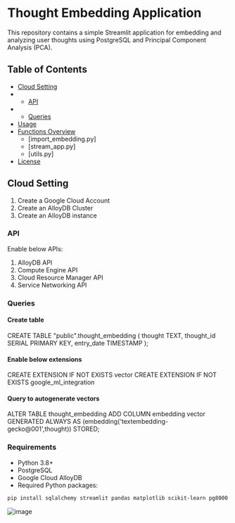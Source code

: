 
# Thought Embedding Application

This repository contains a simple Streamlit application for embedding and analyzing user thoughts using PostgreSQL and Principal Component Analysis (PCA).

## Table of Contents

- [Cloud Setting](#cloud_setting)
- - [API](#API)
- - [Queries](#Queries)
- [Usage](#usage)
- [Functions Overview](#functions-overview)
  - [import_embedding.py]
  - [stream_app.py]
  - [utils.py]
- [License](#license)

## Cloud Setting
1. Create a Google Cloud Account
2. Create an AlloyDB Cluster
3. Create an AlloyDB instance

### API
Enable below APIs:
1. AlloyDB API
2. Compute Engine API
3. Cloud Resource Manager API
4. Service Networking API

### Queries
#### Create table
CREATE TABLE "public".thought_embedding (
    thought TEXT,
    thought_id SERIAL PRIMARY KEY,
    entry_date TIMESTAMP
);

#### Enable below extensions
CREATE EXTENSION IF NOT EXISTS vector
CREATE EXTENSION IF NOT EXISTS google_ml_integration

#### Query to autogenerate vectors
ALTER TABLE thought_embedding ADD COLUMN embedding vector GENERATED ALWAYS AS (embedding('textembedding-gecko@001',thought)) STORED;

### Requirements

- Python 3.8+
- PostgreSQL
- Google Cloud AlloyDB
- Required Python packages:

```bash
pip install sqlalchemy streamlit pandas matplotlib scikit-learn pg8000
```
![image](https://github.com/user-attachments/assets/6381166d-551c-4da3-8a35-e0e59de0610d)
